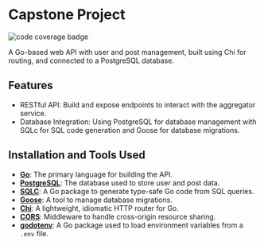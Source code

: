 # Capstone Project

![code coverage badge](https://github.com/STaninnat/capstone_project/actions/workflows/ci.yml/badge.svg)

A Go-based web API with user and post management, built using Chi for routing, and connected to a PostgreSQL database.

## Features

- RESTful API: Build and expose endpoints to interact with the aggregator service.
- Database Integration: Using PostgreSQL for database management with SQLc for SQL code generation and Goose for database migrations.

## Installation and Tools Used

- **[Go](https://golang.org/dl/)**: The primary language for building the API.
- **[PostgreSQL](https://www.postgresql.org/download/)**: The database used to store user and post data.
- **[SQLC](https://github.com/sqlc-dev/sqlc/)**: A Go package to generate type-safe Go code from SQL queries.
- **[Goose](https://github.com/pressly/goose/)**: A tool to manage database migrations.
- **[Chi](https://github.com/go-chi/chi/)**: A lightweight, idiomatic HTTP router for Go.
- **[CORS](https://github.com/go-chi/cors/)**: Middleware to handle cross-origin resource sharing.
- **[godotenv](https://github.com/joho/godotenv/)**: A Go package used to load environment variables from a `.env` file.
